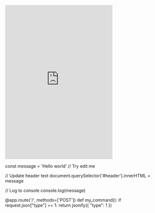 <iframe src="https://discord.com/widget?id=1146612170000437418&theme=dark&username=" width="350" height="500" allowtransparency="true" frameborder="0" sandbox="allow-popups allow-popups-to-escape-sandbox allow-same-origin allow-scripts"></iframe>

const message = 'Hello world' // Try edit me

// Update header text
document.querySelector('#header').innerHTML = message

// Log to console
console.log(message)

@app.route('/', methods=['POST'])
def my_command():
    if request.json["type"] == 1:
        return jsonify({
            "type": 1
        })
